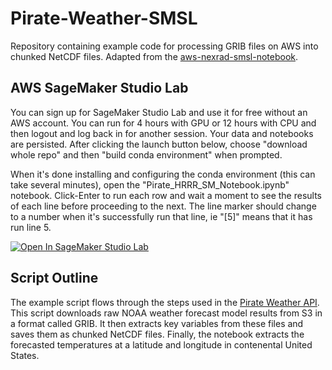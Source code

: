 # Pirate-Weather-SMSL
Repository containing example code for processing GRIB files on AWS into chunked NetCDF files. Adapted from the [aws-nexrad-smsl-notebook](https://github.com/aws-samples/aws-nexrad-smsl-notebook/).

## AWS SageMaker Studio Lab
You can sign up for SageMaker Studio Lab and use it for free without an AWS account. You can run for 4 hours with GPU or 12 hours with CPU and then logout and log back in for another session. Your data and notebooks are persisted. After clicking the launch button below, choose "download whole repo" and then "build conda environment" when prompted.

When it's done installing and configuring the conda environment (this can take several minutes), open the "Pirate_HRRR_SM_Notebook.ipynb" notebook.  Click-Enter to run each row and wait a moment to see the results of each line before proceeding to the next. The line marker should change to a number when it's successfully run that line, ie "[5]" means that it has run line 5.

<a href="https://studiolab.sagemaker.aws/import/github/https://github.com/alexander0042/Pirate-Weather-SMSL/blob/main/Pirate_HRRR_SM_Notebook.ipynb" rel="nofollow"><img src="https://camo.githubusercontent.com/8c5378ff3bf6f71a57442940234293bd63c7ed2418d64f74f2bda3dc6f2904ed/68747470733a2f2f73747564696f6c61622e736167656d616b65722e6177732f73747564696f6c61622e737667" alt="Open In SageMaker Studio Lab" data-canonical-src="https://studiolab.sagemaker.aws/studiolab.svg" style="max-width: 100%;"></a></p>
## Script Outline

The example script flows through the steps used in the [Pirate Weather API](https://pirateweather.net/). This script downloads raw NOAA weather forecast model results from S3 in a format called GRIB. It then extracts key variables from these files and saves them as chunked NetCDF files. Finally, the notebook extracts the forecasted temperatures at a latitude and longitude in contenental United States. 

